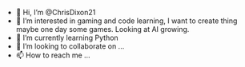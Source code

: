 - 👋 Hi, I’m @ChrisDixon21
- 👀 I’m interested in gaming and code learning, I want to create thing maybe one day some games. Looking at AI growing.
- 🌱 I’m currently learning Python
- 💞️ I’m looking to collaborate on ...
- 📫 How to reach me ...

<!---
ChrisDixon21/ChrisDixon21 is a ✨ special ✨ repository because its `README.md` (this file) appears on your GitHub profile.
You can click the Preview link to take a look at your changes.
--->
